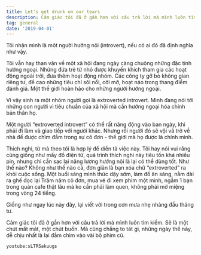 ```yaml
---
title: Let's get drunk on our tears
description: Cảm giác tôi đã ở gần hơn với câu trả lời mà mình luôn tìm kiếm.
tag: general
date: '2019-04-01'
---
```

Tôi nhận mình là một người hướng nội (introvert), nếu có ai đó đã định nghĩa như vậy.

Tôi vẫn hay than vãn về một xã hội đang ngày càng chuộng những đặc tính hướng ngoại. Những đứa trẻ từ nhỏ được khuyến khích tham gia các hoạt động ngoài trời, đưa thêm hoạt động nhóm. Các công ty gỡ bỏ không gian riêng tư, đề cao những tiêu chí sôi nổi, cởi mở, hoạt náo trong thang điểm đánh giá. Một thế giới hoàn hảo cho những người hướng ngoại.

Vì vậy sinh ra một nhóm người gọi là extroverted introvert. Mình đang nói tới những con người vì tiêu chuẩn của xã hội mà cần hướng ngoại hóa chính bản thân họ.

Một người “extroverted introvert” có thể rất năng động vào ban ngày, khi phải đi làm và giao tiếp với người khác. Nhưng rồi người đó sẽ vội vã trở về nhà để được chìm đắm trong sự cô đơn - thế giới mà họ được là chính mình.

Thích nghi, từ mà theo tôi là hợp lý để diễn tả việc này. Tôi hay nói vui rằng cũng giống như mấy đồ điện tử, quá trình thích nghi này tiêu tốn khá nhiều pin, nhưng chỉ cần sạc lại năng lượng hướng nội là lại có thể dùng tốt. Như thế nào? Không như thế nào cả, đơn giản là bạn xóa chữ “extroverted” ra khỏi cuộc sống. Một buổi sáng mình thức dậy sớm, làm đồ ăn sáng, nằm dài ra ghế đọc lại Trăm năm cô đơn, mua vé đi xem phim một mình, ngắm 1 bạn trong quán cafe thật lâu mà ko cần phải làm quen, không phải mở miệng trong vòng 24 tiếng.

Giống như ngay lúc này đây, lại viết vời trong cơn mưa nhẹ nhàng đầu tháng tư.

Cảm giác tôi đã ở gần hơn với câu trả lời mà mình luôn tìm kiếm. Sẽ là một chút mất mát, một chút buồn. Mà cũng chẳng to tát gì, những ngày thế này, dễ chịu nhất là lại đắm chìm vào vài bộ phim cũ.

`youtube:sLTRSakuugs`

